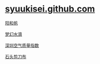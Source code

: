 # <a href="https://syuukisei.github.io/">syuukisei.github.com<a/>
<a href="https://syuukisei.github.io/pages/2017-011/sun_and_sail.html">阳和帆</a>
<br><br>
<a href="https://syuukisei.github.io/pages/2017-011/index.html">梦幻水滴</a>
<br><br>
<a href="https://syuukisei.github.io/pages/2017-008.html">深圳空气质量指数</a>
<br><br>
<a href="https://syuukisei.github.io/pages/2017-002.html">石头剪刀布</a>
